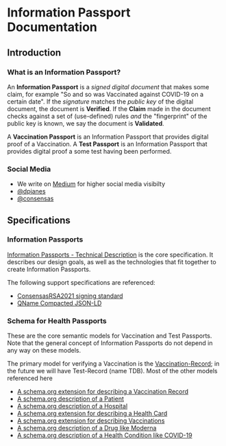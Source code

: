 # Information Passport Documentation

## Introduction
### What is an Information Passport?
An **Information Passport** is a _signed digital document_ that makes some claim,
for example "So and so was Vaccinated against COVID-19 on a certain date".
If the _signature_ matches the _public key_ of the digital document, the
document is **Verified**.
If the **Claim** made in the document checks against a set of (use-defined) rules
_and_ the "fingerprint" of the public key is known, we say the document is
**Validated**.

A **Vaccination Passport** is an Information Passport that 
provides digital proof of a Vaccination.
A **Test Passport** is an Information Passport that provides
digital proof a some test having been performed.

### Social Media

* We write on [Medium](https://dpjanes.medium.com/)
  for higher social media visibilty
* [@dpjanes](https://twitter.com/dpjanes)
* [@consensas](https://twitter.com/consensas)

## Specifications

### Information Passports

[Information Passports - Technical Description](Technical.md) is the
core specification. 
It describes our design goals, as well as the technologies that
fit together to create Information Passports.

The following support specifications are referenced:

* [ConsensasRSA2021 signing standard](Signing.md)
* [QName Compacted JSON-LD](QCompacted.md)

### Schema for Health Passports

These are the core semantic models for Vaccination and Test Passports.
Note that the general concept of Information Passports do not depend
in any way on these models.

The primary model for verifying a Vaccination is the 
[Vaccination-Record](Vaccination-Record.md); in the future 
we will have Test-Record (name TDB). 
Most of the other models referenced here 

* [A schema.org extension for describing a Vaccination Record](Vaccination-Record.md)
* [A schema.org description of a Patient](Patient.md)
* [A schema.org description of a Hospital](Hospital.md)
* [A schema.org extension for describing a Health Card](Permit-HealthCard.md)
* [A schema.org extension for describing Vaccinations](Vaccination.md) 
* [A schema.org description of a Drug like Moderna](Drug-Moderna.md) 
* [A schema.org description of a Health Condition like COVID-19](HealthCondition-COVID.md) 
